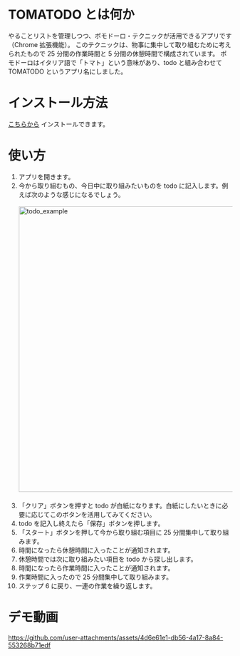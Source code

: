 # TOMATODO とは何か
やることリストを管理しつつ、ポモドーロ・テクニックが活用できるアプリです（Chrome 拡張機能）。
このテクニックは、物事に集中して取り組むために考えられたもので 25 分間の作業時間と 5 分間の休憩時間で構成されています。
ポモドーロはイタリア語で「トマト」という意味があり、todo と組み合わせて TOMATODO というアプリ名にしました。

# インストール方法
[こちらから](https://chromewebstore.google.com/detail/tomatodo/blemdkcfefnelhhkplbiieendbiakdhf) インストールできます。

# 使い方
1. アプリを開きます。
2. 今から取り組むもの、今日中に取り組みたいものを todo に記入します。例えば次のような感じになるでしょう。<br><br>
   <img width="640" alt="todo_example" src="https://github.com/user-attachments/assets/6c9c6777-629a-4c43-9f7a-fd4526f87f37" /><br><br>
3. 「クリア」ボタンを押すと todo が白紙になります。白紙にしたいときに必要に応じてこのボタンを活用してみてください。
4. todo を記入し終えたら「保存」ボタンを押します。
5. 「スタート」ボタンを押して今から取り組む項目に 25 分間集中して取り組みます。
6. 時間になったら休憩時間に入ったことが通知されます。
7. 休憩時間では次に取り組みたい項目を todo から探し出します。
8. 時間になったら作業時間に入ったことが通知されます。
9. 作業時間に入ったので 25 分間集中して取り組みます。
10. ステップ 6 に戻り、一連の作業を繰り返します。

# デモ動画
https://github.com/user-attachments/assets/4d6e61e1-db56-4a17-8a84-553268b71edf
